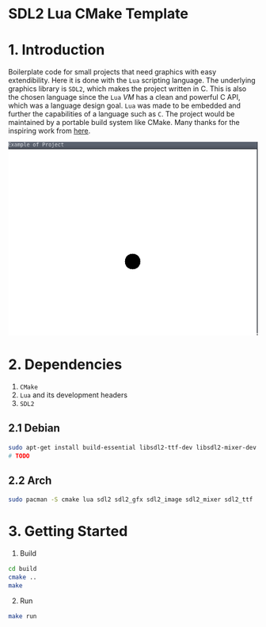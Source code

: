 # SDL2 Lua CMake Template

# 1. Introduction
Boilerplate code for small projects that need graphics with easy extendibility. Here it is done with
the `Lua` scripting language.
The underlying graphics library is `SDL2`, which makes the project written in C. 
This is also the chosen language since the `Lua` *VM* has a clean and powerful C API,
which was a language design goal. `Lua` was made to be embedded and further the capabilities of
a language such as `C`. The project would be maintained by a portable build system like CMake. Many thanks
for the inspiring work from [here](https://github.com/klassmann/sdl2-lua53-example).

![screen](.imgs/screen.png)

# 2. Dependencies
1. `CMake`
2. `Lua` and its development headers
3. `SDL2`

## 2.1 Debian
```sh
sudo apt-get install build-essential libsdl2-ttf-dev libsdl2-mixer-dev libsdl2-image-dev libsdl2-gfx-dev libsdl2-dev
# TODO
```

## 2.2 Arch
```sh
sudo pacman -S cmake lua sdl2 sdl2_gfx sdl2_image sdl2_mixer sdl2_ttf
```

# 3. Getting Started
1. Build
```sh
cd build
cmake ..
make
```

2. Run
```sh
make run
```
